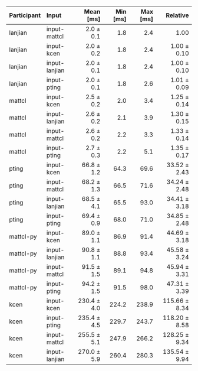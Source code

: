 | Participant | Input | Mean [ms] | Min [ms] | Max [ms] | Relative |
|:---|:---|---:|---:|---:|---:|
| lanjian | input-mattcl | 2.0 ± 0.1 | 1.8 | 2.4 | 1.00 |
| lanjian | input-kcen | 2.0 ± 0.2 | 1.8 | 2.4 | 1.00 ± 0.10 |
| lanjian | input-lanjian | 2.0 ± 0.1 | 1.8 | 2.4 | 1.00 ± 0.10 |
| lanjian | input-pting | 2.0 ± 0.1 | 1.8 | 2.6 | 1.01 ± 0.09 |
| mattcl | input-kcen | 2.5 ± 0.2 | 2.0 | 3.4 | 1.25 ± 0.14 |
| mattcl | input-lanjian | 2.6 ± 0.2 | 2.1 | 3.9 | 1.30 ± 0.15 |
| mattcl | input-mattcl | 2.6 ± 0.2 | 2.2 | 3.3 | 1.33 ± 0.14 |
| mattcl | input-pting | 2.7 ± 0.3 | 2.2 | 5.1 | 1.35 ± 0.17 |
| pting | input-kcen | 66.8 ± 1.2 | 64.3 | 69.6 | 33.52 ± 2.43 |
| pting | input-mattcl | 68.2 ± 1.3 | 66.5 | 71.6 | 34.24 ± 2.48 |
| pting | input-lanjian | 68.5 ± 4.1 | 65.5 | 93.0 | 34.41 ± 3.18 |
| pting | input-pting | 69.4 ± 0.9 | 68.0 | 71.0 | 34.85 ± 2.48 |
| mattcl-py | input-kcen | 89.0 ± 1.1 | 86.9 | 91.4 | 44.69 ± 3.18 |
| mattcl-py | input-lanjian | 90.8 ± 1.1 | 88.8 | 93.4 | 45.58 ± 3.24 |
| mattcl-py | input-mattcl | 91.5 ± 1.5 | 89.1 | 94.8 | 45.94 ± 3.31 |
| mattcl-py | input-pting | 94.2 ± 1.5 | 91.5 | 98.0 | 47.31 ± 3.39 |
| kcen | input-kcen | 230.4 ± 4.0 | 224.2 | 238.9 | 115.66 ± 8.34 |
| kcen | input-pting | 235.4 ± 4.5 | 229.7 | 243.7 | 118.20 ± 8.58 |
| kcen | input-mattcl | 255.5 ± 5.1 | 247.9 | 266.2 | 128.25 ± 9.34 |
| kcen | input-lanjian | 270.0 ± 5.9 | 260.4 | 280.3 | 135.54 ± 9.94 |
